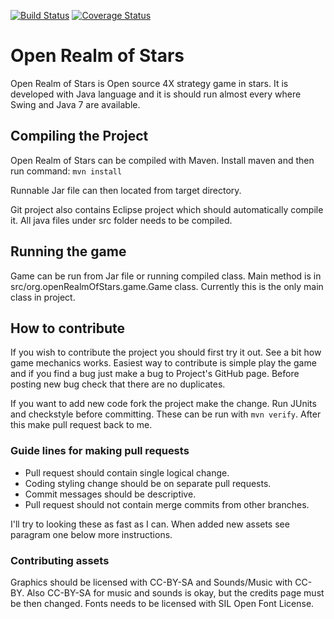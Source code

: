 [![Build Status](https://travis-ci.org/tuomount/Open-Realms-of-Stars.svg?branch=master)](https://travis-ci.org/tuomount/Open-Realms-of-Stars)
[![Coverage Status](https://coveralls.io/repos/github/tuomount/Open-Realms-of-Stars/badge.svg?branch=master)](https://coveralls.io/github/tuomount/Open-Realms-of-Stars?branch=master)

# Open Realm of Stars

Open Realm of Stars is Open source 4X strategy game in stars. It is developed 
with Java language and it is should run almost every where Swing and Java 7 are 
available.

## Compiling the Project

Open Realm of Stars can be compiled with Maven.
Install maven and then run command:
``mvn install``

Runnable Jar file can then located from target directory.

Git project also contains Eclipse project which should automatically compile it.
All java files under src folder needs to be compiled.

## Running the game

Game can be run from Jar file or running compiled class.
Main method is in src/org.openRealmOfStars.game.Game class. Currently this
is the only main class in project.

## How to contribute

If you wish to contribute the project you should first try it out. See a bit
how game mechanics works. Easiest way to contribute is simple play the game
and if you find a bug just make a bug to Project's GitHub page. Before posting
new bug check that there are no duplicates.

If you want to add new code fork the project make the change. Run JUnits and 
checkstyle before committing. These can be run with ``mvn verify``. After this make
pull request back to me.

### Guide lines for making pull requests

 * Pull request should contain single logical change. 
 * Coding styling change should be on separate pull requests.
 * Commit messages should be descriptive.
 * Pull request should not contain merge commits from other branches.
 
I'll try to looking these as fast as I can. When
added new assets see paragram one below more instructions. 

### Contributing assets

Graphics should be licensed with CC-BY-SA and Sounds/Music with CC-BY. Also CC-BY-SA
for music and sounds is okay, but the credits page must be then changed.
Fonts needs to be licensed with SIL Open Font License.

